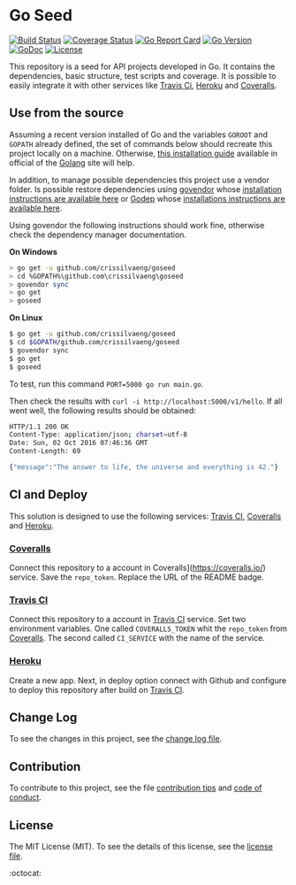 # Go Seed

[![Build Status](https://travis-ci.org/crissilvaeng/goseed.svg?branch=master)](https://travis-ci.org/crissilvaeng/goseed) 
[![Coverage Status](https://coveralls.io/repos/github/crissilvaeng/goseed/badge.svg?branch=HEAD)](https://coveralls.io/github/crissilvaeng/goseed?branch=HEAD)
[![Go Report Card](https://goreportcard.com/badge/github.com/crissilvaeng/goseed)](https://goreportcard.com/report/github.com/crissilvaeng/goseed) 
[![Go Version](https://img.shields.io/badge/go%20version-1.7-orange.svg)](https://golang.org/doc/devel/release.html)
[![GoDoc](https://godoc.org/github.com/crissilvaeng/goseed?status.svg)](https://godoc.org/github.com/crissilvaeng/goseed) 
[![License](https://img.shields.io/badge/license-MIT-blue.svg)](https://opensource.org/licenses/MIT)

This repository is a seed for API projects developed in Go. It contains the dependencies, basic structure, test scripts and coverage. It is possible to easily integrate it with other services like [Travis Ci](https://travis-ci.org/), [Heroku](https://www.heroku.com/) and [Coveralls](https://coveralls.io/).

## Use from the source

Assuming a recent version installed of Go and the variables `GOROOT` and `GOPATH` already defined, the set of commands below should recreate this project locally on a machine. Otherwise, [this installation guide](https://golang.org/doc/install) available in official of the [Golang](https://golang.org) site will help.

In addition, to manage possible dependencies this project use a vendor folder. Is possible restore dependencies using [govendor](https://github.com/kardianos/govendor) whose [installation instructions are available here](https://github.com/kardianos/govendor) or [Godep](https://github.com/tools/godep) whose [installations instructions are available here](https://github.com/tools/godep).

Using govendor the following instructions should work fine, otherwise check the dependency manager documentation.

**On Windows**

```bash
> go get -u github.com/crissilvaeng/goseed
> cd %GOPATH%\github.com\crissilvaeng\goseed
> govendor sync
> go get
> goseed
```

**On Linux**

```bash
$ go get -u github.com/crissilvaeng/goseed
$ cd $GOPATH/github.com/crissilvaeng/goseed
$ govendor sync
$ go get
$ goseed
```

To test, run this command `PORT=5000 go run main.go`.

Then check the results with  `curl -i http://localhost:5000/v1/hello`. If all went well, the following results should be obtained:

```bash
HTTP/1.1 200 OK
Content-Type: application/json; charset=utf-8
Date: Sun, 02 Oct 2016 07:46:36 GMT
Content-Length: 69

{"message":"The answer to life, the universe and everything is 42."}
 ```

## CI and Deploy

This solution is designed to use the following services: [Travis CI](https://travis-ci.org/), [Coveralls](https://coveralls.io/) and [Heroku](https://www.heroku.com/).

### [Coveralls](https://coveralls.io/)

Connect this repository to a account in Coveralls](https://coveralls.io/) service. Save the `repo_token`. Replace the URL of the README badge.

### [Travis CI](https://travis-ci.org/)

Connect this repository to a account in [Travis CI](https://travis-ci.org/) service. Set two environment variables. One called `COVERALLS_TOKEN` whit the `repo_token` from [Coveralls](https://coveralls.io/). The second called  `CI_SERVICE` with the name of the service.

### [Heroku](https://www.heroku.com/)

Create a new app. Next, in deploy option connect with Github and configure to deploy this repository after build on [Travis CI](https://travis-ci.org/).

## Change Log

To see the changes in this project, see the [change log file](CHANGELOG.md).

## Contribution

To contribute to this project, see the file [contribution tips](CONTRIBUTING.md) and [code of conduct](CONDUCT.md).

## License

The MIT License (MIT). To see the details of this license, see the [license file](LICENSE.md).

:octocat: